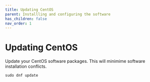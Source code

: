 ```yaml
---
title: Updating CentOS
parent: Installling and configuring the software
has_children: false
nav_order: 1
---
```


# Updating CentOS

Update your CentOS software packages. This will minimime software installation conflicts.  

	sudo dnf update
